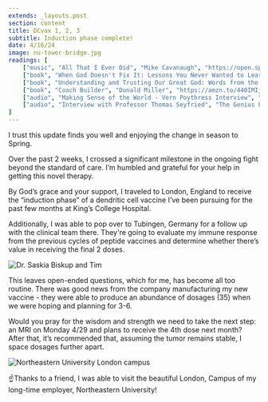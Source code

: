 ```yaml
---
extends: _layouts.post
section: content
title: DCvax 1, 2, 3
subtitle: Induction phase complete!
date: 4/16/24
image: nu-tower-bridge.jpg
readings: [
    ["music", "All That I Ever Did", "Mike Cavanaugh", "https://open.spotify.com/album/5TWd2HKFNGORGEC7k1mzSt?si=6ip1Qr1oTZSTmIt0tjH0_g"],
    ["book", "When God Doesn't Fix It: Lessons You Never Wanted to Learn, Truths You Can't Live Without", "Laura Story", "https://amzn.to/3TVJLoQ"],
    ["book", "Understanding and Trusting Our Great God: Words from the Wise", "Tim Challies", "https://amzn.to/3W10dGO"],
    ["book", "Coach Builder", "Donald Miller", "https://amzn.to/440IMIj"],
    ["audio", "Making Sense of the World - Vern Poythress Interview", "The B.A.R.", "https://podcasts.apple.com/us/podcast/the-b-a-r-podcast/id1094772652?i=1000652577425"],
    ["audio", "Interview with Professor Thomas Seyfried", "The Genius Life podcast", "https://podcasts.apple.com/us/podcast/the-genius-life/id1379050662?i=1000617823699"],
]
---
```


I trust this update finds you well and enjoying the change in season to Spring.

Over the past 2 weeks, I crossed a significant milestone in the ongoing fight beyond the standard of care. I’m humbled and grateful for your help in getting this novel therapy.

By God’s grace and your support, I traveled to London, England to receive the “induction phase” of a dendritic cell vaccine I’ve been pursuing for the past few months at King’s College Hospital.

Additionally, I was able to pop over to Tubingen, Germany for a follow up with the clinical team there. They're going to evaluate my immune response from the previous cycles of peptide vaccines and determine whether there’s value in receiving the final 2 doses.

<img alt="Dr. Saskia Biskup and Tim" src="/assets/images/tim-saskia.jpg" />

This leaves open-ended questions, which for me, has become all too routine.  There was good news from the company manufacturing my new vaccine - they were able to produce an abundance of dosages (35) when we were hoping and planning for 3-6.

Would you pray for the wisdom and strength we need to take the next step: an MRI on Monday 4/29 and plans to receive the 4th dose next month? After that, it’s recommended that, assuming the tumor remains stable, I space dosages further apart.

<img alt="Northeastern University London campus" src="/assets/images/nu-london.jpg" />

☝️Thanks to a friend, I was able to visit the beautiful London, Campus of my long-time employer, Northeastern University!
